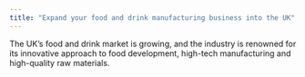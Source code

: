 ```yaml
---
title: "Expand your food and drink manufacturing business into the UK"
---
```


The UK’s food and drink market is growing, and the industry is renowned for its innovative approach to food development, high-tech manufacturing and high-quality raw materials. 
